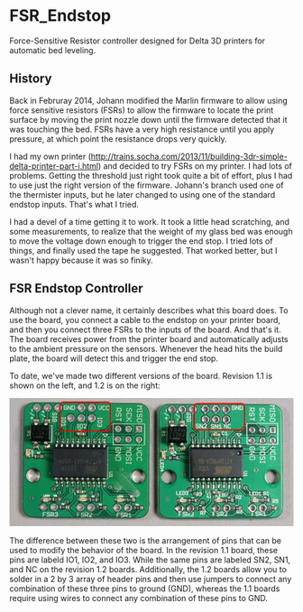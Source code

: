 FSR_Endstop
===========

Force-Sensitive Resistor controller designed for Delta 3D printers for automatic bed leveling.


## History
Back in Februray 2014, Johann modified the Marlin firmware to allow using force sensitive resistors (FSRs) to allow the firmware to locate the print surface by moving the print nozzle down until the firmware detected that it was touching the bed. FSRs have a very high resistance until you apply pressure, at which point the resistance drops very quickly.

I had my own printer (http://trains.socha.com/2013/11/building-3dr-simple-delta-printer-part-i.html) and decided to try FSRs on my printer. I had lots of problems. Getting the threshold just right took quite a bit of effort, plus I had to use just the right version of the firmware. Johann's branch used one of the thermister inputs, but he later changed to using one of the standard endstop inputs. That's what I tried.

I had a devel of a time getting it to work. It took a little head scratching, and some measurements, to realize that the weight of my glass bed was enough to move the voltage down enough to trigger the end stop. I tried lots of things, and finally used the tape he suggested. That worked better, but I wasn't happy because it was so finiky.

## FSR Endstop Controller
Although not a clever name, it certainly describes what this board does. To use the board, you connect a cable to the endstop on your printer board, and then you connect three FSRs to the inputs of the board. And that's it. The board receives power from the printer board and automatically adjusts to the ambient pressure on the sensors. Whenever the head hits the build plate, the board will detect this and trigger the end stop.

To date, we've made two different versions of the board. Revision 1.1 is shown on the left, and 1.2 is on the right:

![Board Versions](https://github.com/JohnSL/FSR_Endstop/raw/master/Photos/P7131966_Cropped_1000_Marked.jpg)

The difference between these two is the arrangement of pins that can be used to modify the behavior of the board. In the revision 1.1 board, these pins are labeld IO1, IO2, and IO3. While the same pins are labeled SN2, SN1, and NC on the revision 1.2 boards. Additionally, the 1.2 boards allow you to solder in a 2 by 3 array of header pins and then use jumpers to connect any combination of these three pins to ground (GND), whereas the 1.1 boards require using wires to connect any combination of these pins to GND.
